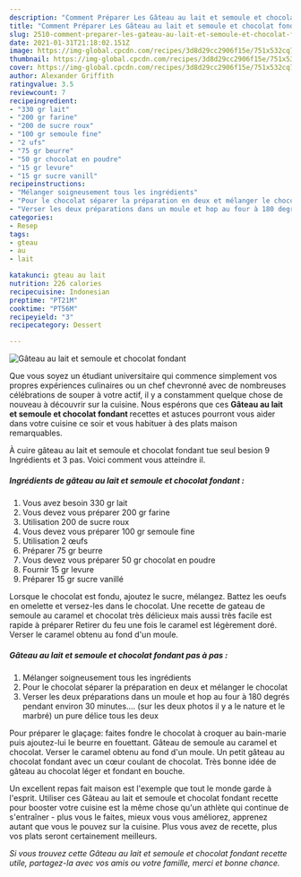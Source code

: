```yaml
---
description: "Comment Préparer Les Gâteau au lait et semoule et chocolat fondant"
title: "Comment Préparer Les Gâteau au lait et semoule et chocolat fondant"
slug: 2510-comment-preparer-les-gateau-au-lait-et-semoule-et-chocolat-fondant
date: 2021-01-31T21:18:02.151Z
image: https://img-global.cpcdn.com/recipes/3d8d29cc2906f15e/751x532cq70/gateau-au-lait-et-semoule-et-chocolat-fondant-photo-principale-de-la-recette.jpg
thumbnail: https://img-global.cpcdn.com/recipes/3d8d29cc2906f15e/751x532cq70/gateau-au-lait-et-semoule-et-chocolat-fondant-photo-principale-de-la-recette.jpg
cover: https://img-global.cpcdn.com/recipes/3d8d29cc2906f15e/751x532cq70/gateau-au-lait-et-semoule-et-chocolat-fondant-photo-principale-de-la-recette.jpg
author: Alexander Griffith
ratingvalue: 3.5
reviewcount: 7
recipeingredient:
- "330 gr lait"
- "200 gr farine"
- "200 de sucre roux"
- "100 gr semoule fine"
- "2 ufs"
- "75 gr beurre"
- "50 gr chocolat en poudre"
- "15 gr levure"
- "15 gr sucre vanill"
recipeinstructions:
- "Mélanger soigneusement tous les ingrédients"
- "Pour le chocolat séparer la préparation en deux et mélanger le chocolat"
- "Verser les deux préparations dans un moule et hop au four à 180 degrés pendant environ 30 minutes.... (sur les deux photos il y a le nature et le marbré) un pure délice tous les deux"
categories:
- Resep
tags:
- gteau
- au
- lait

katakunci: gteau au lait 
nutrition: 226 calories
recipecuisine: Indonesian
preptime: "PT21M"
cooktime: "PT56M"
recipeyield: "3"
recipecategory: Dessert

---
```



![Gâteau au lait et semoule et chocolat fondant](https://img-global.cpcdn.com/recipes/3d8d29cc2906f15e/751x532cq70/gateau-au-lait-et-semoule-et-chocolat-fondant-photo-principale-de-la-recette.jpg)

Que vous soyez un étudiant universitaire qui commence simplement vos propres expériences culinaires ou un chef chevronné avec de nombreuses célébrations de souper à votre actif, il y a constamment quelque chose de nouveau à découvrir sur la cuisine. Nous espérons que ces <strong> Gâteau au lait et semoule et chocolat fondant </strong> recettes et astuces pourront vous aider dans votre cuisine ce soir et vous habituer à des plats maison remarquables.

<!--inarticleads1-->

À cuire gâteau au lait et semoule et chocolat fondant tue seul besion 9 Ingrédients et 3 pas. Voici comment vous atteindre il.

##### Ingrédients de gâteau au lait et semoule et chocolat fondant :

1. Vous avez besoin 330 gr lait
1. Vous devez vous préparer 200 gr farine
1. Utilisation 200 de sucre roux
1. Vous devez vous préparer 100 gr semoule fine
1. Utilisation 2 œufs
1. Préparer 75 gr beurre
1. Vous devez vous préparer 50 gr chocolat en poudre
1. Fournir 15 gr levure
1. Préparer 15 gr sucre vanillé


Lorsque le chocolat est fondu, ajoutez le sucre, mélangez. Battez les oeufs en omelette et versez-les dans le chocolat. Une recette de gateau de semoule au caramel et chocolat très délicieux mais aussi très facile est rapide à préparer Retirer du feu une fois le caramel est légèrement doré. Verser le caramel obtenu au fond d&#39;un moule. 

<!--inarticleads2-->

##### Gâteau au lait et semoule et chocolat fondant pas à pas :

1. Mélanger soigneusement tous les ingrédients
1. Pour le chocolat séparer la préparation en deux et mélanger le chocolat
1. Verser les deux préparations dans un moule et hop au four à 180 degrés pendant environ 30 minutes.... (sur les deux photos il y a le nature et le marbré) un pure délice tous les deux


Pour préparer le glaçage: faites fondre le chocolat à croquer au bain-marie puis ajoutez-lui le beurre en fouettant. Gâteau de semoule au caramel et chocolat. Verser le caramel obtenu au fond d&#39;un moule. Un petit gâteau au chocolat fondant avec un cœur coulant de chocolat. Très bonne idée de gâteau au chocolat léger et fondant en bouche. 

<!--inarticleads1-->

<p>
Un excellent repas fait maison est l'exemple que tout le monde garde à l'esprit. Utiliser ces Gâteau au lait et semoule et chocolat fondant recette pour booster votre cuisine est la même chose qu'un athlète qui continue de s'entraîner - plus vous le faites, mieux vous vous améliorez, apprenez autant que vous le pouvez sur la cuisine. Plus vous avez de recette, plus vos plats seront certainement meilleurs.
</p>

<p>
<i>Si vous trouvez cette Gâteau au lait et semoule et chocolat fondant recette utile, partagez-la avec vos amis ou votre famille, merci et bonne chance.</i>
</p>

